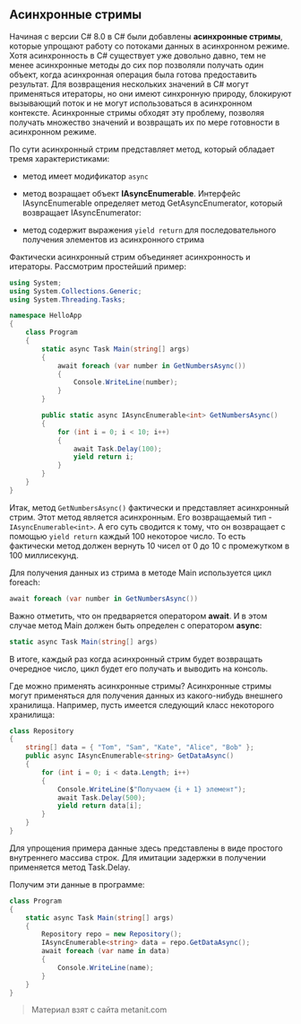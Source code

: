 ## Асинхронные стримы

Начиная с версии C# 8.0 в C# были добавлены **асинхронные стримы**, которые упрощают работу со потоками данных в асинхронном режиме. Хотя асинхронность в C# существует уже довольно давно, тем не менее асинхронные методы до сих пор позволяли получать один объект, когда асинхронная операция была готова предоставить результат. Для возвращения нескольких значений в C# могут применяться итераторы, но они имеют синхронную природу, блокируют вызывающий поток и не могут использоваться в асинхронном контексте. Асинхронные стримы обходят эту  проблему, позволяя получать множество значений и возвращать их по мере готовности в асинхронном режиме.

По сути асинхронный стрим представляет метод, который обладает тремя характеристиками:

- метод имеет модификатор `async`

- метод возращает объект **IAsyncEnumerable<T>**. Интерфейс IAsyncEnumerable определяет метод GetAsyncEnumerator, 
который возвращает IAsyncEnumerator:

- метод содержит выражения `yield return` для последовательного получения элементов из асинхронного стрима

Фактически асинхронный стрим объединяет асинхронность и итераторы. Рассмотрим простейший пример:

```cs
using System;
using System.Collections.Generic;
using System.Threading.Tasks;

namespace HelloApp
{
    class Program 
    {
        static async Task Main(string[] args)
        {
            await foreach (var number in GetNumbersAsync())
            {
                Console.WriteLine(number);
            }
        }

        public static async IAsyncEnumerable<int> GetNumbersAsync()
        {
            for (int i = 0; i < 10; i++)
            {
                await Task.Delay(100);
                yield return i; 
            }
        }
    }
}
```

Итак, метод `GetNumbersAsync()` фактически и представляет асинхронный стрим. Этот метод является асинхронным. Его возвращаемый тип - `IAsyncEnumerable<int>`. А его суть сводится к тому, что он возвращает с помощью `yield return` каждый 100 некоторое число. То есть фактически метод должен вернуть 10 чисел от 0 до 10 с промежутком в 100 миллисекунд.

Для получения данных из стрима в методе Main используется цикл foreach:

```cs
await foreach (var number in GetNumbersAsync())
```

Важно отметить, что он предваряется оператором **await**. И в этом случае метод Main должен быть определен с оператором **async**:

```cs
static async Task Main(string[] args)
```

В итоге, каждый раз когда асинхронный стрим будет возвращать очередное число, цикл будет его получать и выводить на консоль.

Где можно применять асинхронные стримы? Асинхронные стримы могут применяться для получения данных из какого-нибудь внешнего хранилища. Например, пусть имеется следующий класс некоторого хранилища:

```cs
class Repository
{
    string[] data = { "Tom", "Sam", "Kate", "Alice", "Bob" };
    public async IAsyncEnumerable<string> GetDataAsync()
    {
        for (int i = 0; i < data.Length; i++)
        {
            Console.WriteLine($"Получаем {i + 1} элемент");
            await Task.Delay(500);
            yield return data[i];
        }
    }
}
```

Для упрощения примера данные здесь представлены в виде простого внутреннего массива строк. Для имитации задержки в получении применяется метод Task.Delay.

Получим эти данные в программе:

```cs
class Program 
{
    static async Task Main(string[] args)
    {
        Repository repo = new Repository();
        IAsyncEnumerable<string> data = repo.GetDataAsync();
        await foreach (var name in data)
        {
            Console.WriteLine(name);
        }
    }
}
```


> Материал взят с сайта metanit.com
